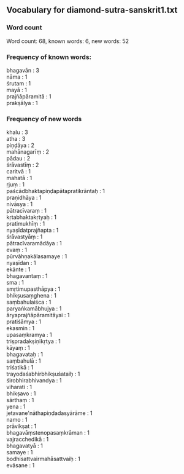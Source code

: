 ## Vocabulary for diamond-sutra-sanskrit1.txt

### Word count

Word count: 68, known words: 6, new words: 52

### Frequency of known words:
bhagavān : 3<br/>
nāma : 1<br/>
śrutam : 1<br/>
mayā : 1<br/>
prajñāpāramitā : 1<br/>
prakṣālya : 1<br/>

### Frequency of new words
khalu : 3<br/>
atha : 3<br/>
piṇḍāya : 2<br/>
mahānagarīṃ : 2<br/>
pādau : 2<br/>
śrāvastīṃ : 2<br/>
caritvā : 1<br/>
mahatā : 1<br/>
ṛjuṃ : 1<br/>
paścādbhaktapiṇḍapātapratikrāntaḥ : 1<br/>
praṇidhāya : 1<br/>
nivāsya : 1<br/>
pātracīvaraṃ : 1<br/>
kṛtabhaktakṛtyaḥ : 1<br/>
pratimukhīṃ : 1<br/>
nyaṣīdatprajñapta : 1<br/>
śrāvastyāṃ : 1<br/>
pātracīvaramādāya : 1<br/>
evaṃ : 1<br/>
pūrvāhṇakālasamaye : 1<br/>
nyaṣīdan : 1<br/>
ekānte : 1<br/>
bhagavantaṃ : 1<br/>
sma : 1<br/>
smṛtimupasthāpya : 1<br/>
bhikṣusaṃghena : 1<br/>
saṃbahulaiśca : 1<br/>
paryaṅkamābhujya : 1<br/>
āryaprajñāpāramitāyai : 1<br/>
pratiśāmya : 1<br/>
ekasmin : 1<br/>
upasaṃkramya : 1<br/>
triṣpradakṣiṇīkṛtya : 1<br/>
kāyaṃ : 1<br/>
bhagavataḥ : 1<br/>
saṃbahulā : 1<br/>
triśatikā : 1<br/>
trayodaśabhirbhikṣuśataiḥ : 1<br/>
śirobhirabhivandya : 1<br/>
viharati : 1<br/>
bhikṣavo : 1<br/>
sārthaṃ : 1<br/>
yena : 1<br/>
jetavane'nāthapiṇḍadasyārāme : 1<br/>
namo : 1<br/>
prāvikṣat : 1<br/>
bhagavāṃstenopasaṃkrāman : 1<br/>
vajracchedikā : 1<br/>
bhagavatyā : 1<br/>
samaye : 1<br/>
bodhisattvairmahāsattvaiḥ : 1<br/>
evāsane : 1<br/>
